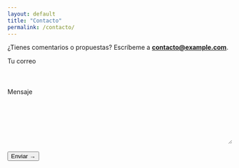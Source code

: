 ```yaml
---
layout: default
title: "Contacto"
permalink: /contacto/
---
```


¿Tienes comentarios o propuestas? Escríbeme a **contacto@example.com**.

<form action="https://formspree.io/f/mgebykna" method="POST" class="card">
  <label>Tu correo
    <input type="email" name="email" required style="width:100%;padding:.6rem;border-radius:.5rem;border:1px solid var(--border);background:var(--card);color:var(--text)">
  </label><br><br>
  <label>Mensaje
    <textarea name="message" rows="6" required style="width:100%;padding:.6rem;border-radius:.5rem;border:1px solid var(--border);background:var(--card);color:var(--text)"></textarea>
  </label><br><br>
  <button type="submit" class="tag">Enviar →</button>
</form>
